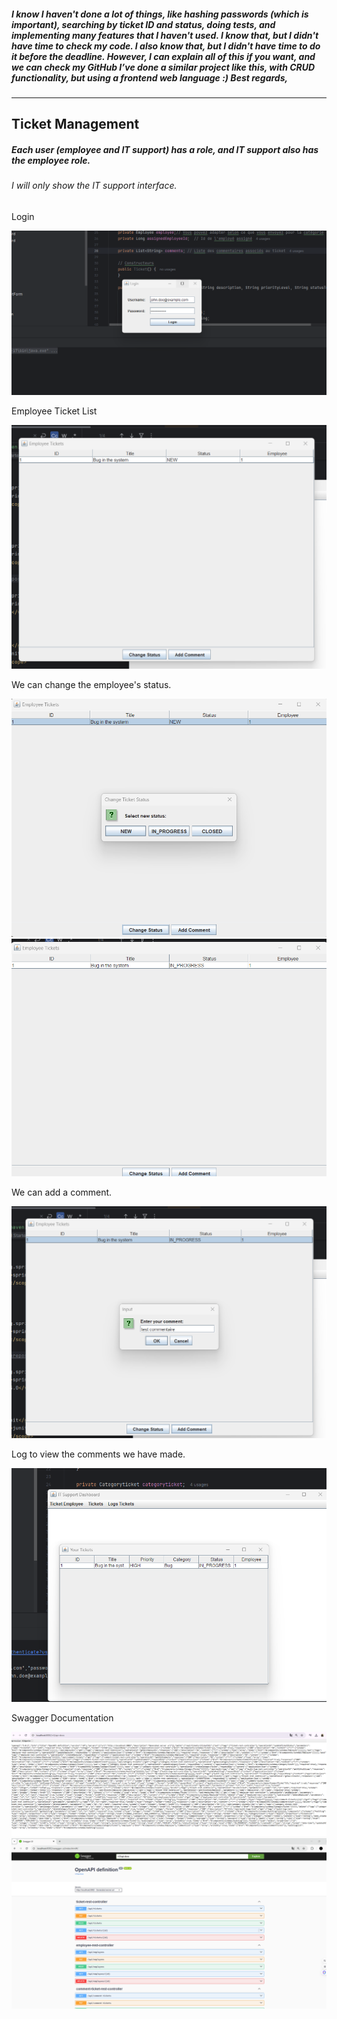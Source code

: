 <h5>
I know I haven't done a lot of things, like hashing passwords (which is important), searching by ticket ID and status, doing tests, and implementing many features that I haven't used. I know that, but I didn't have time to check my code. I also know that, but I didn't have time to do it before the deadline. However, I can explain all of this if you want, and we can check my GitHub I’ve done a similar project like this, with CRUD functionality, but using a frontend web language :)
Best regards,
</h5>
<hr>
<h2>Ticket Management</h2>
<h5>Each user (employee and IT support) has a role, and IT support also has the employee role.</h5>
<h6>I will only show the IT support interface.</h6>

<p>Login</p>
<img src="img/1.png">

<p>Employee Ticket List</p>
<img src="img/2.png">

<p>We can change the employee's status.</p> 
<img src="img/3.png">
<img src="img/4.png">

<p>We can add a comment.</p> 
<img src="img/5.png">

<p>Log to view the comments we have made.</p> 
<img src="img/6.png">

<p>Swagger Documentation</p>
<img src="img/7.png">
<img src="img/8.png">


